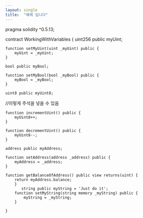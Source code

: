 ```yaml
---
layout: single
title:  "예제 입니다"
---
```


pragma solidity ^0.5.13;

contract WorkingWithVariables {
    uint256 public myUint;

    function setMyUint(uint _myUint) public {
        myUint = _myUint;
    }

    bool public myBool;

    function setMyBool(bool _myBool) public {
        myBool = _myBool;
    }

    uint8 public myUint8;
//이렇게 주석을 넣을 수 있음

    function incrementUint() public {
        myUint8++;
    }

    function decrementUint() public {
        myUint8--;
    }

    address public myAddress;

    function setAddress(address _address) public {
        myAddress = _address;
    }

    function getBalanceOfAddress() public view returns(uint) {
        return myAddress.balance;
        }
           string public myString = 'Just do it';
        function setMyString(string memory _myString) public {
            myString = _myString;
        }

    }
 

